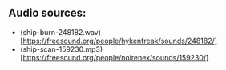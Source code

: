 ## Audio sources:

- (ship-burn-248182.wav)[https://freesound.org/people/hykenfreak/sounds/248182/]
- (ship-scan-159230.mp3)[https://freesound.org/people/noirenex/sounds/159230/]